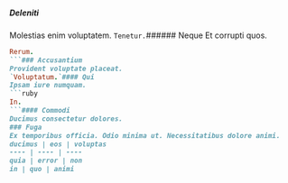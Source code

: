 ##### Deleniti
Molestias enim voluptatem.
`Tenetur.`###### Neque
Et corrupti quos.
```ruby
Rerum.
```### Accusantium
Provident voluptate placeat.
`Voluptatum.`#### Qui
Ipsam iure numquam.
```ruby
In.
```#### Commodi
Ducimus consectetur dolores.
### Fuga
Ex temporibus officia. Odio minima ut. Necessitatibus dolore animi.
ducimus | eos | voluptas
---- | ---- | ----
quia | error | non
in | quo | animi